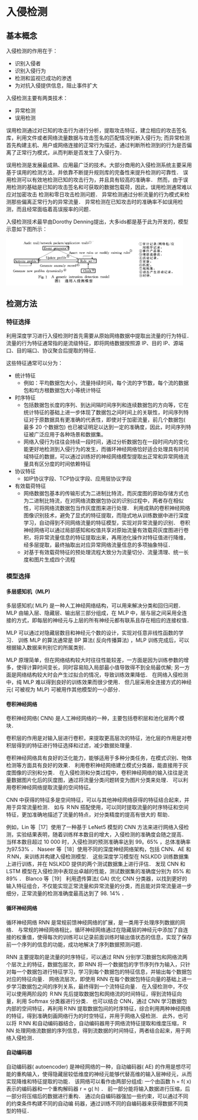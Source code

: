 # 入侵检测

## 基本概念
入侵检测的作用在于：
- 识别入侵者
- 识别入侵行为
- 检测和监视已成功的渗透
- 为对抗入侵提供信息，阻止事件扩大

入侵检测主要有两类技术：
- 异常检测
- 误用检测

误用检测通过对已知的攻击行为进行分析，提取攻击特征，建立相应的攻击签名库，利用文件或者网络流量数据与攻击签名的匹配情况判断入侵行为; 而异常检测首先构建主机、用户或网络连接的正常行为描述，通过判断所检测到的行为是否偏离了正常行为模式，从而判断是否发生了入侵行为．

误用检测是发展最成熟、应用最广泛的技术。大部分商用的入侵检测系统主要采用基于误用的检测方法，并依靠不断提升规则库的完备性来提升检测的可靠性． 误用检测可以有效地检测已知的攻击行为，并且具有较高的准确率． 然而，由于误用检测的基础是已知的攻击签名和可获取的数据包载荷，因此，误用检测通常难以应对加密攻击
检测和零日攻击检测问题． 异常检测通过分析流量的行为模式来检测那些偏离正常行为的异常流量． 异常检测在已知攻击时的准确率不如误用检测，而且经常面临着高误报率的问题．

入侵检测技术最早由Dorothy Denning提出，大多ids都是基于此为开发的，模型示意如下图所示：

<img src="images/ids/入侵检测模型.png" width="480">

## 检测方法

### 特征选择

利用深度学习进行入侵检测时首先需要从原始网络数据中提取出流量的行为特征． 流量的行为特征通常指的是流级特征，即将网络数据按照源 IP、目的 IP、源端口、目的端口、协议聚合后提取的特征． 

这些特征通常可以分为：
- 统计特征
  - 例如：平均数据包大小，流量持续时间，每个流的字节数，每个流的数据包和均方根数据包大小等统计特征
- 时序特征
  - 包括数据包长度的序列、到达间隔时间序列和连续数据包的方向等，它在统计特征的基础上进一步体现了数据包之间时间上的关联性，时间序列特征对于原数据具有更准确的代表性，即使对于加密流量，前几个数据包( 最多 20 个数据包) 也已被证明足以达到一定的准确度，因此，时间序列特征被广泛应用于各种场景和数据集。
  - 网络入侵行为往往会持续一段时间，通过分析数据包在一段时间内的变化能更好地检测到入侵行为的发生，而循环神经网络恰好适合处理具有时间域特征的数据，可以通过训练好的神经网络模型提取出正常和异常网络流量具有区分度的时间依赖特征
- 协议特征
  - 如IP协议字段、TCP协议字段、应用层协议字段
- 有效载荷特征
  - 网络数据包基本的传输形式为二进制比特流，而灰度图的原始存储方式也为二进制比特流，在对网络流数据包协议的识别过程中，两者存在相似性，可将网络流数据包当作灰度图来进行处理． 利用成熟的卷积神经网络图像识别技术，避免了显式的特征提取，而隐式地从训练数据中进行深度学习，自动得到不同网络流量的特征模型，实现对异常流量的识别． 卷积神经网络可以通过局部感知和权值共享对原始流量有效载荷灰度图进行卷积，将异常流量信息的特征提取出来，再用池化操作对特征值进行降维，经多层提取，最终抽取出对应异常网络流量信息的多项抽象特征．
  - 对基于有效载荷特征的预处理流程大致分为流量切分、流量清理、统一长度和图片生成四个流程

### 模型选择

#### 多层感知机（MLP)

多层感知机( MLP) 是一种人工神经网络结构，可以用来解决分类和回归问题． MLP 由输入层、隐藏层、输出层三部分组成，在 MLP 中，层与层之间采用全连接的方式，即每层的神经元与上层的所有神经元都有联系且存在相应的连接权值．

MLP 可以通过对隐藏层数目和神经元个数的设计，实现对任意非线性函数的学习． 训练 MLP 的算法通常是 BP 算法( 反向传播算法) ，MLP 训练完成后，可以根据输入数据来判别它的所属类别．

MLP 原理简单，但在网络结构较大时往往性能较差，一方面是因为训练参数的增多，使得计算时间变长，同时容易陷入局部最小值导致得不到全局最优解; 另一方面是网络结构较大时会产生过拟合的情况，导致训练效果降低．
在网络入侵检测中，纯 MLP 难以得到良好的训练效果而很少使用． 但几层采用全连接方式的神经元( 可被视为 MLP) 可被用作其他模型的一小部分．

#### 卷积神经网络
卷积神经网络( CNN) 是人工神经网络的一种，主要包括卷积层和池化层两个模块． 

卷积层的作用是对输入层进行卷积，来提取更高层次的特征，池化层的作用是对卷积层得到的特征进行特征选择和过滤，减少数据处理量．

卷积神经网络具有良好的泛化能力，能够适用于多种分类任务，在模式识别、物体检测等方面具有良好的效果． 利用卷积神经网络建立模式分类器，能直接用于灰度图像的识别和分类． 在入侵检测和分类过程中，卷积神经网络的输入往往是流量数据图片化后的灰度图，通过将流量分类问题转变为图片分类来处理． 可以利用卷积神经网络提取流量的空间特征。

CNN 中获得的特征多是空间特征，可以与其他神经网络获得的特征结合起来，并用于异常流量检测． 如与 ＲNN 搭配使用，可以同时提取流量的时序特征和空间特征，更加准确地描述了流量的特点，对分类精度的提高有很大的
帮助．

例如，Lin 等［17］使用了一种基于 LeNet5 模型的 CNN 方法来进行网络入侵检测，实验结果表明，随着训练样本数目的增大，入侵检测的准确度会随之提高． 当样本数目超过 10 000 时，入侵检测的预测准确率达到 99。65% ，总体准确率为97.53% ． Naseer 等［18］使用不同的深度神经网络架构，包括 CNN、AE 和 ＲNN，来训练并构建入侵检测模型． 这些深度学习模型在 NSLKDD 训练数据集上进行训练，并在 NSLKDD 提供的两个测试数据集上进行评估． 发现 CNN 和 LSTM 模型在入侵检测中表现出卓越的性能，测试数据集的准确度分别为 85% 和 89% ． Blanco 等［19］ 利用遗传算法( GA) 优化 CNN 分类器，以找到更好的输入特征组合，不仅能实现正常流量和异常流量的分类，而且能对异常流量进一步细分，正常流量的检测准确度最高达到了 98. 14% ．

#### 循环神经网络
循环神经网络 RNN 是常规前馈神经网络的扩展，是一类用于处理序列数据的网络． 与常规的神经网络相比，循环神经网络通过在隐藏层的神经元中添加了自连接的权重值，使得每次的训练可以记录前面训练时输出值状态的信息，实现了保存前一个序列的信息的功能，成功地解决了序列数据预测问题．

RNN 主要提取的是流量的时序特征，可以通过 RNN 分别学习数据包和网络流两个层次上的特征，数据包层次，即 RNN 将一个数据包的字节序列作为输入，只针对每一个数据包进行特征学习，学习到每个数据包的特征信息，并输出每个数据包对应的特征向量． 网络流层次，即使用 RNN 在每个数据包特征向量的基础上进一步学习数据包之间的序列关系，最终得到一个流特征向量． 在入侵检测中，不仅可以使用两阶段的 ＲNN 先后提取数据包和网络流的时间特征，得到流特征向量，利用 Softmax 分类器进行分类． 也可以结合 CNN，通过 CNN 学习数据包内部的空间特征，再利用ＲNN 提取数据包间的时序特征，综合利用两种神经网络的特征，得到准确刻画网络行为的时空特征，并用于网络入侵检测． 此外，也可以将 ＲNN 和自动编码器结合，自动编码器用于网络流特征提取和维度压缩，ＲNN 处理网络流数据的序列信息，得到流数据的时间特征，两者结合起来，用于网络入侵检测．


#### 自动编码器
自动编码器( autoencoder) 是神经网络的一种，自动编码器( AE) 的作用是想尽可能的重构输入，使得隐藏层较低维度的神经元能够代替高维的输入层神经元，从而实现降维和特征提取的功能． 该网络可以看作由两部分组成: 一个由函数 h = f( x) 表示的编码器和一个重构解码器 r = g( h) ． 前一部分能将输入数据进行压缩，后一部分将压缩后的数据进行重构． 通过向自编码器强加一些约束，可以通过不同的约束条件构建不同的自动编
码器，通过训练不同的自编码器来获得数据不同类型的特征．